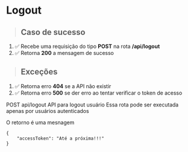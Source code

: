 # Logout

> ## Caso de sucesso

1. ✅ Recebe uma requisição do tipo **POST** na rota **/api/logout**
2. ✅ Retorna **200** a mensagem de sucesso

> ## Exceções

1. ✅ Retorna erro **404** se a API não existir
2. ✅ Retorna erro **500** se der erro ao tentar verificar o token de acesso

POST api/logout API para logout usuário
Essa rota pode ser executada apenas por usuários autenticados

O retorno é uma mesnagem

```
{
    "accessToken": "Até a próxima!!!"
}
```